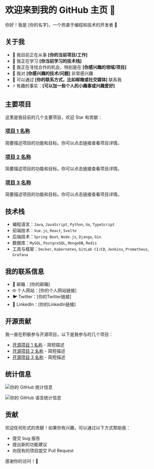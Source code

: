 # 欢迎来到我的 GitHub 主页 👋

你好！我是 [你的名字]，一个热衷于编程和技术的开发者 🚀

## 关于我

- 🔭 我目前正在从事 **[你的当前项目/工作]**
- 🌱 我正在学习 **[你当前学习的技术栈]**
- 👯 我正在寻找合作的机会，特别是在 **[你感兴趣的领域/项目]**
- 🤔 我对 **[你感兴趣的技术/问题]** 非常感兴趣
- 💬 可以通过 **[你的联系方式，比如邮箱或社交媒体]** 联系我
- ⚡ 有趣的事实：**[可以加一些个人的小趣事或兴趣爱好]**

## 主要项目

这里是我目前的几个主要项目，欢迎 Star 和贡献：

### [项目 1 名称](项目链接)
简要描述项目的功能和目标。你可以点击链接查看项目详情。

### [项目 2 名称](项目链接)
简要描述项目的功能和目标。你可以点击链接查看项目详情。

### [项目 3 名称](项目链接)
简要描述项目的功能和目标。你可以点击链接查看项目详情。

## 技术栈

- 编程语言：`Java`, `JavaScript`, `Python`, `Go`, `TypeScript`
- 前端技术：`Vue.js`, `React`, `Svelte`
- 后端技术：`Spring Boot`, `Node.js`, `Django`, `Gin`
- 数据库：`MySQL`, `PostgreSQL`, `MongoDB`, `Redis`
- 工具与框架：`Docker`, `Kubernetes`, `GitLab CI/CD`, `Jenkins`, `Prometheus`, `Grafana`

## 我的联系信息

- 📧 邮箱：[你的邮箱]
- 🌐 个人网站：[你的个人网站链接]
- 🐦 Twitter：[你的Twitter链接]
- 👔 LinkedIn：[你的LinkedIn链接]

## 开源贡献

我一直在积极参与开源项目，以下是我参与的几个项目：

- [开源项目 1 名称](项目链接) - 简短描述
- [开源项目 2 名称](项目链接) - 简短描述
- [开源项目 3 名称](项目链接) - 简短描述

## 统计信息

![你的 GitHub 统计信息](https://github-readme-stats.vercel.app/api?username=yan931305137&show_icons=true&hide_title=true&count_private=true&hide=prs)

![你的 GitHub 语言统计信息](https://github-readme-stats.vercel.app/api/top-langs/?username=yan931305137&layout=compact&hide_title=true)

## 贡献

欢迎任何形式的贡献！如果你有兴趣，可以通过以下方式帮助我：

- 提交 bug 报告
- 提出新的功能建议
- 向现有的项目提交 Pull Request

感谢你的访问！🎉
